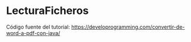 # LecturaFicheros

Código fuente del tutorial:
https://developrogramming.com/convertir-de-word-a-pdf-con-java/
